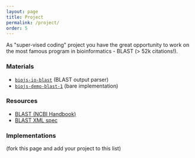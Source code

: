 ```yaml
---
layout: page
title: Project
permalink: /project/
order: 5
---
```


As "super-vised coding" project you have the great opportunity to work
on the most famous program in bioinformatics - BLAST (> 52k citations!).

### Materials 

* [`biojs-io-blast`](https://github.com/greenify/biojs-io-blast) (BLAST output parser)
* [`biojs-demo-blast-1`](https://github.com/greenify/biojs-demo-blast-1) (bare implementation)

### Resources

* [BLAST (NCBI Handbook)](http://www.ncbi.nlm.nih.gov/books/NBK153387/)
* [BLAST XML spec](ftp://ftp.ncbi.nlm.nih.gov/blast/documents/xml/README.blxml)

### Implementations

(fork this page and add your project to this list)
